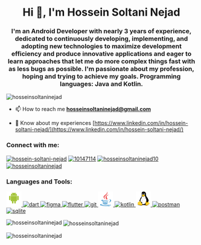 <h1 align="center">Hi 👋, I'm Hossein Soltani Nejad</h1>
<h3 align="center">I'm an Android Developer with nearly 3 years of experience, dedicated to continuously developing, implementing, and adopting new technologies to maximize development efficiency and produce innovative applications and eager to learn approaches that let me do more complex things fast with as less bugs as possible. I'm passionate about my profession, hoping and trying to achieve my goals. 
Programming languages: Java and Kotlin.</h3>

<p align="left"> <img src="https://komarev.com/ghpvc/?username=hosseinsoltaninejad&label=Profile%20views&color=0e75b6&style=flat" alt="hosseinsoltaninejad" /> </p>


- 📫 How to reach me **hosseinsoltaninejad@gmail.com**

- 📄 Know about my experiences [https://www.linkedin.com/in/hossein-soltani-nejad/](https://www.linkedin.com/in/hossein-soltani-nejad/)

<h3 align="left">Connect with me:</h3>
<p align="left">
<a href="https://linkedin.com/in/hossein-soltani-nejad" target="blank"><img align="center" src="https://raw.githubusercontent.com/rahuldkjain/github-profile-readme-generator/master/src/images/icons/Social/linked-in-alt.svg" alt="hossein-soltani-nejad" height="30" width="40" /></a>
<a href="https://stackoverflow.com/users/10147114" target="blank"><img align="center" src="https://raw.githubusercontent.com/rahuldkjain/github-profile-readme-generator/master/src/images/icons/Social/stack-overflow.svg" alt="10147114" height="30" width="40" /></a>
<a href="https://instagram.com/hosseinsoltaninejad10" target="blank"><img align="center" src="https://raw.githubusercontent.com/rahuldkjain/github-profile-readme-generator/master/src/images/icons/Social/instagram.svg" alt="hosseinsoltaninejad10" height="30" width="40" /></a>
<a href="https://www.youtube.com/c/hosseinsoltaninejad" target="blank"><img align="center" src="https://raw.githubusercontent.com/rahuldkjain/github-profile-readme-generator/master/src/images/icons/Social/youtube.svg" alt="hosseinsoltaninejad" height="30" width="40" /></a>
</p>

<h3 align="left">Languages and Tools:</h3>
<p align="left"> <a href="https://developer.android.com" target="_blank" rel="noreferrer"> <img src="https://raw.githubusercontent.com/devicons/devicon/master/icons/android/android-original-wordmark.svg" alt="android" width="40" height="40"/> </a> <a href="https://dart.dev" target="_blank" rel="noreferrer"> <img src="https://www.vectorlogo.zone/logos/dartlang/dartlang-icon.svg" alt="dart" width="40" height="40"/> </a> <a href="https://www.figma.com/" target="_blank" rel="noreferrer"> <img src="https://www.vectorlogo.zone/logos/figma/figma-icon.svg" alt="figma" width="40" height="40"/> </a> <a href="https://flutter.dev" target="_blank" rel="noreferrer"> <img src="https://www.vectorlogo.zone/logos/flutterio/flutterio-icon.svg" alt="flutter" width="40" height="40"/> </a> <a href="https://git-scm.com/" target="_blank" rel="noreferrer"> <img src="https://www.vectorlogo.zone/logos/git-scm/git-scm-icon.svg" alt="git" width="40" height="40"/> </a> <a href="https://www.java.com" target="_blank" rel="noreferrer"> <img src="https://raw.githubusercontent.com/devicons/devicon/master/icons/java/java-original.svg" alt="java" width="40" height="40"/> </a> <a href="https://kotlinlang.org" target="_blank" rel="noreferrer"> <img src="https://www.vectorlogo.zone/logos/kotlinlang/kotlinlang-icon.svg" alt="kotlin" width="40" height="40"/> </a> <a href="https://www.linux.org/" target="_blank" rel="noreferrer"> <img src="https://raw.githubusercontent.com/devicons/devicon/master/icons/linux/linux-original.svg" alt="linux" width="40" height="40"/> </a> <a href="https://postman.com" target="_blank" rel="noreferrer"> <img src="https://www.vectorlogo.zone/logos/getpostman/getpostman-icon.svg" alt="postman" width="40" height="40"/> </a> <a href="https://www.sqlite.org/" target="_blank" rel="noreferrer"> <img src="https://www.vectorlogo.zone/logos/sqlite/sqlite-icon.svg" alt="sqlite" width="40" height="40"/> </a> </p>

<p><img align="left" src="https://github-readme-stats.vercel.app/api/top-langs?username=hosseinsoltaninejad&show_icons=true&locale=en&layout=compact" alt="hosseinsoltaninejad" /></p>

<p>&nbsp;<img align="center" src="https://github-readme-stats.vercel.app/api?username=hosseinsoltaninejad&show_icons=true&locale=en" alt="hosseinsoltaninejad" /></p>

<p><img align="center" src="https://github-readme-streak-stats.herokuapp.com/?user=hosseinsoltaninejad&" alt="hosseinsoltaninejad" /></p>
